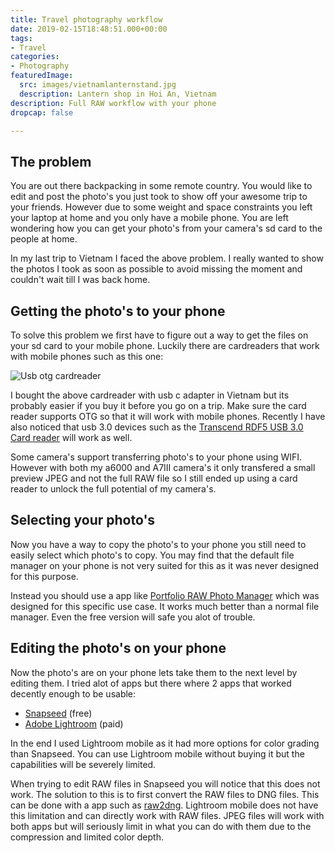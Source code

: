 ```yaml
---
title: Travel photography workflow
date: 2019-02-15T18:48:51.000+00:00
tags:
- Travel
categories:
- Photography
featuredImage:
  src: images/vietnamlanternstand.jpg
  description: Lantern shop in Hoi An, Vietnam
description: Full RAW workflow with your phone
dropcap: false

---
```

## The problem
You are out there backpacking in some remote country. You would like to edit and post the photo's you just took to show off your awesome trip to your friends. However due to some weight and space constraints you left your laptop at home and you only have a mobile phone. You are left wondering how you can get your photo's from your camera's sd card to the people at home.

In my last trip to Vietnam I faced the above problem. I really wanted to show the photos I took as soon as possible to avoid missing the moment and couldn't wait till I was back home.

## Getting the photo's to your phone
To solve this problem we first have to figure out a way to get the files on your sd card to your mobile phone. Luckily there are cardreaders that work with mobile phones such as this one:

![Usb otg cardreader](images/usbotgcardreader.jpg)

I bought the above cardreader with usb c adapter in Vietnam but its probably easier if you buy it before you go on a trip. Make sure the card reader supports OTG so that it will work with mobile phones. Recently I have also noticed that usb 3.0 devices such as the [Transcend RDF5 USB 3.0 Card reader](https://www.transcend-info.com/Products/No-396) will work as well.

Some camera's support transferring photo's to your phone using WIFI. However with both my a6000 and A7III camera's it only transfered a small preview JPEG and not the full RAW file so I still ended up using a card reader to unlock the full potential of my camera's.

## Selecting your photo's
Now you have a way to copy the photo's to your phone you still need to easily select which photo's to copy. You may find that the default file manager on your phone is not very suited for this as it was never designed for this purpose.

Instead you should use a app like [Portfolio RAW Photo Manager](https://play.google.com/store/apps/details?id=com.BrainyLantern.slingShotPortfolio&hl=en) which was designed for this specific use case. It works much better than a normal file manager. Even the free version will safe you alot of trouble.

## Editing the photo's on your phone
Now the photo's are on your phone lets take them to the next level by editing them. I tried alot of apps but there where 2 apps that worked decently enough to be usable:
- [Snapseed](https://play.google.com/store/apps/details?id=com.niksoftware.snapseed&hl=en) (free)
- [Adobe Lightroom](https://play.google.com/store/apps/details?id=com.adobe.lrmobile&hl=en) (paid)

In the end I used Lightroom mobile as it had more options for color grading than Snapseed. You can use Lightroom mobile without buying it but the capabilities will be severely limited.

When trying to edit RAW files in Snapseed you will notice that this does not work. The solution to this is to first convert the RAW files to DNG files. This can be done with a app such as [raw2dng](https://play.google.com/store/apps/details?id=com.fimagena.raw2dng). Lightroom mobile does not have this limitation and can directly work with RAW files. JPEG files will work with both apps but will seriously limit in what you can do with them due to the compression and limited color depth.
